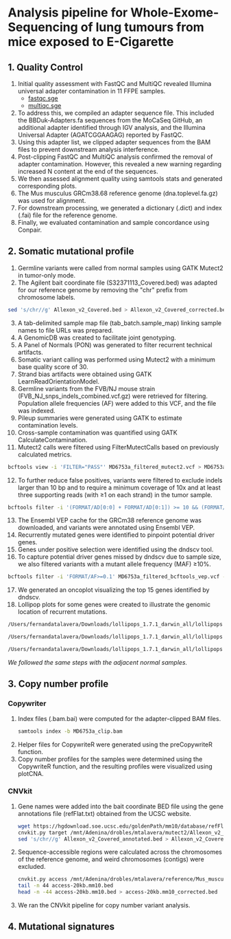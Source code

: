 # Analysis pipeline for Whole-Exome-Sequencing of lung tumours from mice exposed to E-Cigarette

## 1. Quality Control
1. Initial quality assessment with FastQC and MultiQC revealed Illumina universal adapter contamination in 11 FFPE samples.
   - [fastqc.sge](1_quality_control/1_fastqc/fastqc.sge)
   - [multiqc.sge](1_quality_control/1_fastqc/multiqc.sge)
3. To address this, we compiled an adapter sequence file. This included the BBDuk-Adapters.fa sequences from the MoCaSeq GitHub, an additional adapter identified through IGV analysis, and the Illumina Universal Adapter (AGATCGGAAGAG) reported by FastQC.
4. Using this adapter list, we clipped adapter sequences from the BAM files to prevent downstream analysis interference.
5. Post-clipping FastQC and MultiQC analysis confirmed the removal of adapter contamination. However, this revealed a new warning regarding increased N content at the end of the sequences.
6. We then assessed alignment quality using samtools stats and generated corresponding plots.
7. The Mus musculus GRCm38.68 reference genome (dna.toplevel.fa.gz) was used for alignment.
8. For downstream processing, we generated a dictionary (.dict) and index (.fai) file for the reference genome.
9. Finally, we evaluated contamination and sample concordance using Conpair.

## 2. Somatic mutational profile
1. Germline variants were called from normal samples using GATK Mutect2 in tumor-only mode.
2. The Agilent bait coordinate file (S32371113_Covered.bed) was adapted for our reference genome by removing the "chr" prefix from chromosome labels.

```bash
sed 's/chr//g' Allexon_v2_Covered.bed > Allexon_v2_Covered_corrected.bed
```

3. A tab-delimited sample map file (tab_batch.sample_map) linking sample names to file URLs was prepared.
4. A GenomicDB was created to facilitate joint genotyping.
5. A Panel of Normals (PON) was generated to filter recurrent technical artifacts.
6. Somatic variant calling was performed using Mutect2 with a minimum base quality score of 30.
7. Strand bias artifacts were obtained using GATK LearnReadOrientationModel.
8. Germline variants from the FVB/NJ mouse strain (FVB_NJ_snps_indels_combined.vcf.gz) were retrieved for filtering. Population allele frequencies (AF) were added to this VCF, and the file was indexed.
9. Pileup summaries were generated using GATK to estimate contamination levels.
10. Cross-sample contamination was quantified using GATK CalculateContamination.
11. Mutect2 calls were filtered using FilterMutectCalls based on previously calculated metrics.

```bash
bcftools view -i 'FILTER="PASS"' MD6753a_filtered_mutect2.vcf > MD6753a_filtered_mutect2_passed.vcf
```

12. To further reduce false positives, variants were filtered to exclude indels larger than 10 bp and to require a minimum coverage of 10x and at least three supporting reads (with ≥1 on each strand) in the tumor sample.

```bash
bcftools filter -i '(FORMAT/AD[0:0] + FORMAT/AD[0:1]) >= 10 && (FORMAT/AD[1:0] + FORMAT/AD[1:1]) >= 10 && FORMAT/AD[0:1] >= 3 && FORMAT/AD[1:1] = 0 && FORMAT/SB[0:2] >= 1 && FORMAT/SB[0:3] >= 1' MD6753a_filtered_mutect2_pass_selected.vcf -Oz -o MD6753a_filtered_bcftools.vcf
```
13. The Ensembl VEP cache for the GRCm38 reference genome was downloaded, and variants were annotated using Ensembl VEP.
14. Recurrently mutated genes were identified to pinpoint potential driver genes.
15. Genes under positive selection were identified using the dndscv tool.
16. To capture potential driver genes missed by dndscv due to sample size, we also filtered variants with a mutant allele frequency (MAF) ≥10%.

```bash
bcftools filter -i 'FORMAT/AF>=0.1' MD6753a_filtered_bcftools_vep.vcf -Oz -o MD6753a_filtered_bcftools_vep_MAF.vcf
```

17. We generated an oncoplot visualizing the top 15 genes identified by dndscv.
18. Lollipop plots for some genes were created to illustrate the genomic location of recurrent mutations.

```bash
/Users/fernandatalavera/Downloads/lollipops_1.7.1_darwin_all/lollipops -o=Braf.png -legend -labels -dpi=300 -U P28028 V637E V584E

/Users/fernandatalavera/Downloads/lollipops_1.7.1_darwin_all/lollipops -o=Kras.png -legend -labels -dpi=300 -U P32883 Q61R Q61H G12D

/Users/fernandatalavera/Downloads/lollipops_1.7.1_darwin_all/lollipops -o=Rreb1.png -legend -labels -dpi=300 -U Q3UH06 G1163V A1374V
```

*We followed the same steps with the adjacent normal samples.*

## 3. Copy number profile
  ### Copywriter
  1. Index files (.bam.bai) were computed for the adapter-clipped BAM files. 
     ```bash
     samtools index -b MD6753a_clip.bam 
     ```
  2. Helper files for CopywriteR were generated using the preCopywriteR function.
  3. Copy number profiles for the samples were determined using the CopywriteR function, and the resulting profiles were visualized using plotCNA.

  ### CNVkit
  1. Gene names were added into the bait coordinate BED file using the gene annotations file (refFlat.txt) obtained from the UCSC website.
     ```bash
     wget https://hgdownload.soe.ucsc.edu/goldenPath/mm10/database/refFlat.txt.gz
     cnvkit.py target /mnt/Adenina/drobles/mtalavera/mutect2/Allexon_v2_Covered.bed --annotate /mnt/Adenina/drobles/mtalavera/cnvkit/refFlat.txt -o Allexon_v2_Covered_annotated.bed
     sed 's/chr//g' Allexon_v2_Covered_annotated.bed > Allexon_v2_Covered_annotated_corrected.bed
     ```
  2. Sequence-accessible regions were calculated across the chromosomes of the reference genome, and weird chromosomes (contigs) were excluded.
     ```bash
     cnvkit.py access /mnt/Adenina/drobles/mtalavera/reference/Mus_musculus.GRCm38.68.dna.toplevel.fa -s 20000 -o access-20kb.mm10.bed
     tail -n 44 access-20kb.mm10.bed
     head -n -44 access-20kb.mm10.bed > access-20kb.mm10_corrected.bed
     ```
  3. We ran the CNVkit pipeline for copy number variant analysis.

     
## 4. Mutational signatures
